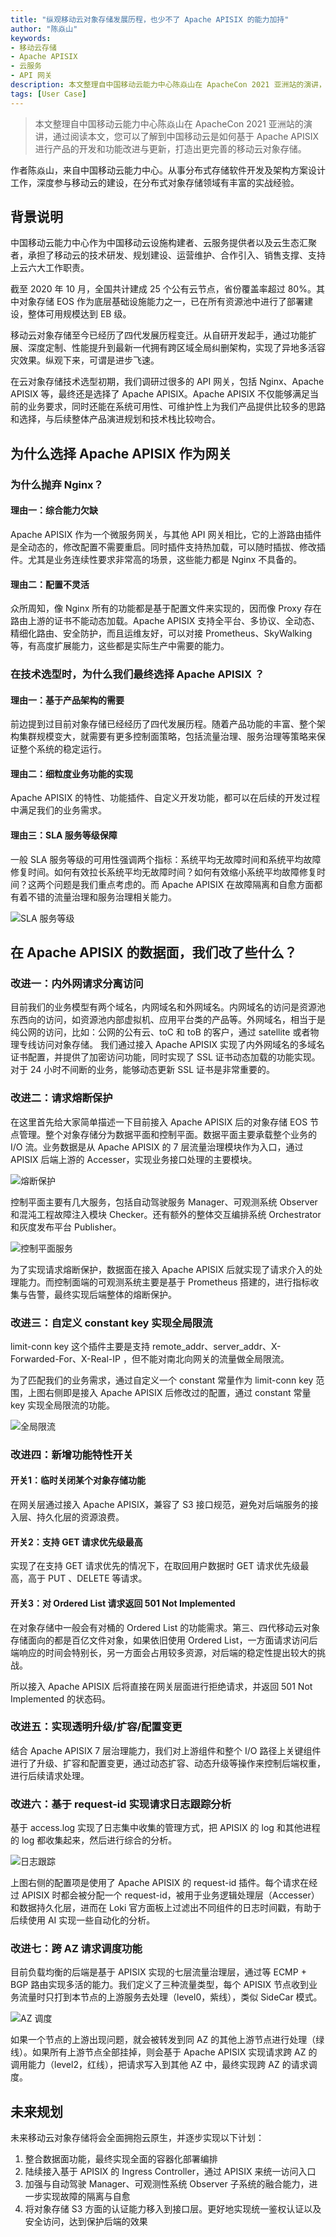 ```yaml
---
title: "纵观移动云对象存储发展历程，也少不了 Apache APISIX 的能力加持"
author: "陈焱山"
keywords: 
- 移动云存储
- Apache APISIX
- 云服务
- API 网关
description: 本文整理自中国移动云能力中心陈焱山在 ApacheCon 2021 亚洲站的演讲，通过阅读本文，您可以了解到中国移动云是如何基于 Apache APISIX 进行产品的开发和功能改进与更新，打造出更完善的移动云对象存储。
tags: [User Case]
---
```


> 本文整理自中国移动云能力中心陈焱山在 ApacheCon 2021 亚洲站的演讲，通过阅读本文，您可以了解到中国移动云是如何基于 Apache APISIX 进行产品的开发和功能改进与更新，打造出更完善的移动云对象存储。

<!--truncate-->

作者陈焱山，来自中国移动云能力中心。从事分布式存储软件开发及架构方案设计工作，深度参与移动云的建设，在分布式对象存储领域有丰富的实战经验。

## 背景说明

中国移动云能力中心作为中国移动云设施构建者、云服务提供者以及云生态汇聚者，承担了移动云的技术研发、规划建设、运营维护、合作引入、销售支撑、支持上云六大工作职责。

截至 2020 年 10 月，全国共计建成 25 个公有云节点，省份覆盖率超过 80%。其中对象存储 EOS 作为底层基础设施能力之一，已在所有资源池中进行了部署建设，整体可用规模达到 EB 级。

移动云对象存储至今已经历了四代发展历程变迁。从自研开发起手，通过功能扩展、深度定制、性能提升到最新一代拥有跨区域全局纠删架构，实现了异地多活容灾效果。纵观下来，可谓是进步飞速。

在云对象存储技术选型初期，我们调研过很多的 API 网关，包括 Nginx、Apache APISIX 等，最终还是选择了 Apache APISIX。Apache APISIX 不仅能够满足当前的业务要求，同时还能在系统可用性、可维护性上为我们产品提供比较多的思路和选择，与后续整体产品演进规划和技术栈比较吻合。

## 为什么选择 Apache APISIX 作为网关

### 为什么抛弃 Nginx？

#### 理由一：综合能力欠缺

Apache APISIX 作为一个微服务网关，与其他 API 网关相比，它的上游路由插件是全动态的，修改配置不需要重启。同时插件支持热加载，可以随时插拔、修改插件。尤其是业务连续性要求非常高的场景，这些能力都是 Nginx 不具备的。

#### 理由二：配置不灵活

众所周知，像 Nginx 所有的功能都是基于配置文件来实现的，因而像 Proxy 存在路由上游的证书不能动态加载。Apache APISIX 支持全平台、多协议、全动态、精细化路由、安全防护，而且运维友好，可以对接 Prometheus、SkyWalking 等，有高度扩展能力，这些都是实际生产中需要的能力。

### 在技术选型时，为什么我们最终选择 Apache APISIX ？

#### 理由一：基于产品架构的需要

前边提到过目前对象存储已经经历了四代发展历程。随着产品功能的丰富、整个架构集群规模变大，就需要有更多控制面策略，包括流量治理、服务治理等策略来保证整个系统的稳定运行。

#### 理由二：细粒度业务功能的实现

Apache APISIX 的特性、功能插件、自定义开发功能，都可以在后续的开发过程中满足我们的业务需求。

#### 理由三：SLA 服务等级保障

一般 SLA 服务等级的可用性强调两个指标：系统平均无故障时间和系统平均故障修复时间。如何有效拉长系统平均无故障时间？如何有效缩小系统平均故障修复时间？这两个问题是我们重点考虑的。而 Apache APISIX 在故障隔离和自愈方面都有着不错的流量治理和服务治理相关能力。

![SLA 服务等级](https://static.apiseven.com/202108/1631500451210-60ba58d6-1fc4-4db6-b658-5e0066bb1c9b.png)

## 在 Apache APISIX 的数据面，我们改了些什么？

### 改进一：内外网请求分离访问

目前我们的业务模型有两个域名，内网域名和外网域名。内网域名的访问是资源池东西向的访问，如资源池内部虚拟机、应用平台类的产品等。外网域名，相当于是纯公网的访问，比如：公网的公有云、toC 和 toB 的客户，通过 satellite 或者物理专线访问对象存储。
我们通过接入 Apache APISIX 实现了内外网域名的多域名证书配置，并提供了加密访问功能，同时实现了 SSL 证书动态加载的功能实现。对于 24 小时不间断的业务，能够动态更新 SSL 证书是非常重要的。

### 改进二：请求熔断保护

在这里首先给大家简单描述一下目前接入 Apache APISIX 后的对象存储 EOS 节点管理。整个对象存储分为数据平面和控制平面。数据平面主要承载整个业务的 I/O 流。业务数据是从 Apache APISIX 的 7 层流量治理模块作为入口，通过 APISIX 后端上游的 Accesser，实现业务接口处理的主要模块。

![熔断保护](https://static.apiseven.com/202108/1631500499020-4297de78-f9e3-45a5-8f57-2a55280bf7b0.png)

控制平面主要有几大服务，包括自动驾驶服务 Manager、可观测系统 Observer 和混沌工程故障注入模块 Checker。还有额外的整体交互编排系统 Orchestrator 和灰度发布平台 Publisher。

![控制平面服务](https://static.apiseven.com/202108/1631500520579-1e40b538-377b-4356-b0f2-1038c0a798e4.png)

为了实现请求熔断保护，数据面在接入 Apache APISIX 后就实现了请求介入的处理能力。而控制面端的可观测系统主要是基于 Prometheus 搭建的，进行指标收集与告警，最终实现后端整体的熔断保护。

### 改进三：自定义 constant key 实现全局限流

limit-conn key 这个插件主要是支持 remote_addr、server_addr、X-Forwarded-For、X-Real-IP ，但不能对南北向网关的流量做全局限流。

为了匹配我们的业务需求，通过自定义一个 constant 常量作为 limit-conn key 范围，上图右侧即是接入 Apache APISIX 后修改过的配置，通过 constant 常量 key 实现全局限流的功能。

![全局限流](https://static.apiseven.com/202108/1631500546238-9fd5ebcf-d205-4d99-a34d-236d5589a7e6.png)

### 改进四：新增功能特性开关

#### 开关1：临时关闭某个对象存储功能

在网关层通过接入 Apache APISIX，兼容了 S3 接口规范，避免对后端服务的接入层、持久化层的资源浪费。

#### 开关2：支持 GET 请求优先级最高

实现了在支持 GET 请求优先的情况下，在取回用户数据时 GET 请求优先级最高，高于 PUT 、DELETE 等请求。

#### 开关3：对 Ordered List 请求返回 501 Not Implemented

在对象存储中一般会有对桶的 Ordered List 的功能需求。第三、四代移动云对象存储面向的都是百亿文件对象，如果依旧使用 Ordered List，一方面请求访问后端响应的时间会特别长，另一方面会占用较多资源，对后端的稳定性提出较大的挑战。

所以接入 Apache APISIX 后将直接在网关层面进行拒绝请求，并返回 501 Not Implemented 的状态码。

### 改进五：实现透明升级/扩容/配置变更

结合 Apache APISIX 7 层治理能力，我们对上游组件和整个 I/O 路径上关键组件进行了升级、扩容和配置变更，通过动态扩容、动态升级等操作来控制后端权重，进行后续请求处理。

### 改进六：基于 request-id 实现请求日志跟踪分析

基于 access.log 实现了日志集中收集的管理方式，把 APISIX 的 log 和其他进程的 log 都收集起来，然后进行综合的分析。

![日志跟踪](https://static.apiseven.com/202108/1631500588620-9200d098-b4ac-4b9d-99f4-509f9fada70f.png)

上图右侧的配置项是使用了 Apache APISIX 的 request-id 插件。每个请求在经过 APISIX 时都会被分配一个 request-id，被用于业务逻辑处理层（Accesser）和数据持久化层，进而在 Loki 官方面板上过滤出不同组件的日志时间戳，有助于后续使用 AI 实现一些自动化的分析。

### 改进七：跨 AZ 请求调度功能

目前负载均衡的后端是基于 APISIX 实现的七层流量治理层，通过等 ECMP + BGP 路由实现多活的能力。我们定义了三种流量类型，每个 APISIX 节点收到业务流量时只打到本节点的上游服务去处理（level0，紫线），类似 SideCar 模式。

![AZ 调度](https://static.apiseven.com/202108/1631500626933-473fdd62-dcee-42cc-93c2-93d83acd796c.png)

如果一个节点的上游出现问题，就会被转发到同 AZ 的其他上游节点进行处理（绿线）。如果所有上游节点全部挂掉，则会基于 Apache APISIX 实现请求跨 AZ 的调用能力（level2，红线），把请求写入到其他 AZ 中，最终实现跨 AZ 的请求调度。

## 未来规划

未来移动云对象存储将会全面拥抱云原生，并逐步实现以下计划：

1. 整合数据面功能，最终实现全面的容器化部署编排
2. 陆续接入基于 APISIX 的 Ingress Controller，通过 APISIX 来统一访问入口
3. 加强与自动驾驶 Manager、可观测性系统 Observer 子系统的融合能力，进一步实现故障的隔离与自愈
4. 将对象存储 S3 方面的认证能力移入到接口层。更好地实现统一鉴权认证以及安全访问，达到保护后端的效果
